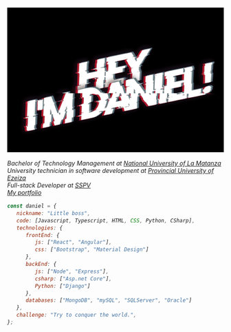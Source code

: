 <p align="center"> 
  <img src="https://github.com/encisoda/image/blob/main/Daniel.gif"/>
</p>

<p><em>Bachelor of Technology Management at <a href="https://www.unlam.edu.ar/index.php">National University of La Matanza </a>
</br><em>University technician in software development at <a href="https://web.upe.edu.ar/">Provincial University of Ezeiza </a> 
</br>Full-stack Developer at <a href="http://sspv.com.ar/">SSPV</a></br> 
<a href="https://encisoda.github.io/portfolio/">My portfolio</a> 
</em>
</p>

```javascript
const daniel = {
   nickname: "Little boss",
   code: [Javascript, Typescript, HTML, CSS, Python, CSharp],
   technologies: {
      frontEnd: {
         js: ["React", "Angular"],
         css: ["Bootstrap", "Material Design"]
      },
      backEnd: {
         js: ["Node", "Express"],
         csharp: ["Asp.net Core"],
         Python: ["Django"]
      },
      databases: ["MongoDB", "mySQL", "SQLServer", "Oracle"]
   },
   challenge: "Try to conquer the world.",
};
```
